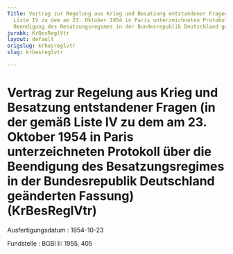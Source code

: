 ```yaml
---
Title: Vertrag zur Regelung aus Krieg und Besatzung entstandener Fragen (in der gemäß
  Liste IV zu dem am 23. Oktober 1954 in Paris unterzeichneten Protokoll über die
  Beendigung des Besatzungsregimes in der Bundesrepublik Deutschland geänderten Fassung)
jurabk: KrBesReglVtr
layout: default
origslug: krbesreglvtr
slug: krbesreglvtr

---
```


# Vertrag zur Regelung aus Krieg und Besatzung entstandener Fragen (in der gemäß Liste IV zu dem am 23. Oktober 1954 in Paris unterzeichneten Protokoll über die Beendigung des Besatzungsregimes in der Bundesrepublik Deutschland geänderten Fassung) (KrBesReglVtr)

Ausfertigungsdatum
:   1954-10-23

Fundstelle
:   BGBl II: 1955, 405

